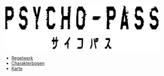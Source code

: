 ![](/img/Psycho-pass.logo.svg)

- [Regelwerk](/regelwerk.md)
- [Charakterbogen](/charakterbogen.md)
- [Karte](/karte.md)
